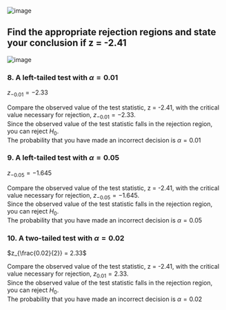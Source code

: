 
![image](https://github.com/user-attachments/assets/488850c4-f2e1-439f-bb18-fe59d58ec5e7)

## Find the appropriate rejection regions and state your conclusion if z = -2.41

![image](https://github.com/user-attachments/assets/d1dfcf58-a7b6-4167-bf2b-e67fff104c8e)

### 8. A left-tailed test with $\alpha = 0.01$

$z_{-0.01} = -2.33$

Compare the observed value of the test statistic, z = -2.41, with the critical value necessary for rejection, $z_{-0.01} = -2.33$.  
Since the observed value of the test statistic falls in the rejection region, you can reject $H_{0}$.  
The probability that you have made an incorrect decision is $\alpha = 0.01$  

### 9. A left-tailed test with $\alpha = 0.05$

$z_{-0.05} = -1.645$

Compare the observed value of the test statistic, z = -2.41, with the critical value necessary for rejection, $z_{-0.05} = -1.645$.  
Since the observed value of the test statistic falls in the rejection region, you can reject $H_{0}$.  
The probability that you have made an incorrect decision is $\alpha = 0.05$  

### 10. A two-tailed test with $\alpha = 0.02$

$z_{\frac{0.02}{2}} = 2.33$

Compare the observed value of the test statistic, z = -2.41, with the critical value necessary for rejection, $z_{0.01} = 2.33$.  
Since the observed value of the test statistic falls in the rejection region, you can reject $H_{0}$.  
The probability that you have made an incorrect decision is $\alpha = 0.02$  
